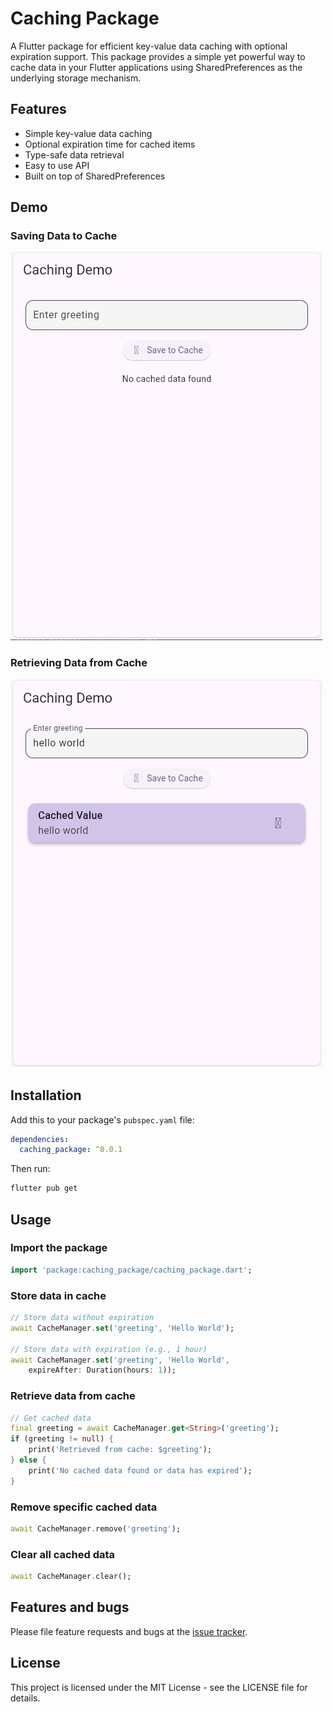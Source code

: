 # Caching Package

A Flutter package for efficient key-value data caching with optional expiration support. This package provides a simple yet powerful way to cache data in your Flutter applications using SharedPreferences as the underlying storage mechanism.

## Features

- Simple key-value data caching
- Optional expiration time for cached items
- Type-safe data retrieval
- Easy to use API
- Built on top of SharedPreferences

## Demo

### Saving Data to Cache
![Saving to Cache](assets/caching1.jpg)

### Retrieving Data from Cache
![Retrieving from Cache](assets/caching2.jpg)

## Installation

Add this to your package's `pubspec.yaml` file:

```yaml
dependencies:
  caching_package: ^0.0.1
```

Then run:

```bash
flutter pub get
```

## Usage

### Import the package

```dart
import 'package:caching_package/caching_package.dart';
```

### Store data in cache

```dart
// Store data without expiration
await CacheManager.set('greeting', 'Hello World');

// Store data with expiration (e.g., 1 hour)
await CacheManager.set('greeting', 'Hello World', 
    expireAfter: Duration(hours: 1));
```

### Retrieve data from cache

```dart
// Get cached data
final greeting = await CacheManager.get<String>('greeting');
if (greeting != null) {
    print('Retrieved from cache: $greeting');
} else {
    print('No cached data found or data has expired');
}
```

### Remove specific cached data

```dart
await CacheManager.remove('greeting');
```

### Clear all cached data

```dart
await CacheManager.clear();
```

## Features and bugs

Please file feature requests and bugs at the [issue tracker](https://github.com/yourusername/caching_package/issues).

## License

This project is licensed under the MIT License - see the LICENSE file for details.